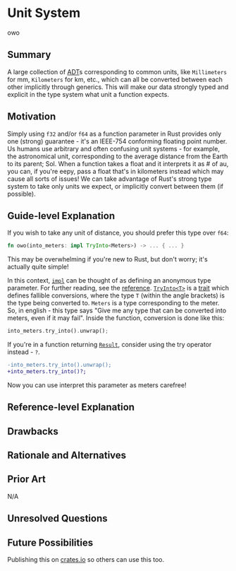 # Unit System

owo

## Summary

A large collection of [ADT](https://en.wikipedia.org/wiki/Algebraic_data_type)s
corresponding to common units, like `Millimeters` for mm, `Kilometers` for km,
etc., which can all be converted between each other implicitly through generics.
This will make our data strongly typed and explicit in the type system what unit
a function expects.

## Motivation

Simply using `f32` and/or `f64` as a function parameter in Rust provides only
one (strong) guarantee - it's an IEEE-754 conforming floating point number. Us
humans use arbitrary and often confusing unit systems - for example, the
astronomical unit, corresponding to the average distance from the Earth to its
parent; Sol. When a function takes a float and it interprets it as # of au, you
can, if you're eepy, pass a float that's in kilometers instead which may cause
all sorts of issues! We can take advantage of Rust's strong type system to take
only units we expect, or implicitly convert between them (if possible).

<!-- TODO: Rewrite this section pls mawaxine help -->

## Guide-level Explanation

If you wish to take any unit of distance, you should prefer this type over
`f64`:

```rust
fn owo(into_meters: impl TryInto<Meters>) -> ... { ... }
```

This may be overwhelming if you're new to Rust, but don't worry; it's actually
quite simple!

In this context, [`impl`] can be thought of as defining an anonymous type
parameter. For further reading, see the [reference](https://doc.rust-lang.org/reference/types/impl-trait.html).
[`TryInto<T>`](https://doc.rust-lang.org/nightly/std/convert/trait.TryInto.html)
is a [trait](https://doc.rust-lang.org/nightly/std/keyword.trait.html) which
defines fallible conversions, where the type `T` (within the angle brackets) is
the type being converted to. `Meters` is a type corresponding to the meter. So,
in english - this type says "Give me any type that can be converted into meters,
even if it may fail". Inside the function, conversion is done like this:

```rust
into_meters.try_into().unwrap();
```

If you're in a function returning [`Result`](https://doc.rust-lang.org/nightly/std/result/enum.Result.html),
consider using the try operator instead - `?`.

```diff
-into_meters.try_into().unwrap();
+into_meters.try_into()?;
```

Now you can use interpret this parameter as meters carefree!

<!-- TODO: Explain how to add new units -->

## Reference-level Explanation

<!-- TODO: Explain how we will actually do this. -->

## Drawbacks

## Rationale and Alternatives

## Prior Art

N/A

## Unresolved Questions

<!-- TODO -->

## Future Possibilities

Publishing this on [crates.io](https://crates.io/) so others can use this too.

[`impl`]: https://doc.rust-lang.org/nightly/std/keyword.impl.html
